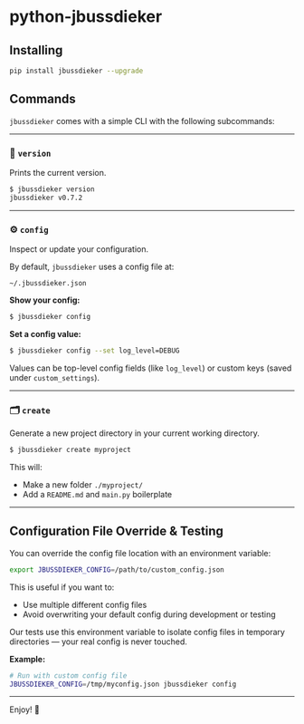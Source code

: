 # python-jbussdieker

## Installing

```bash
pip install jbussdieker --upgrade
````

## Commands

`jbussdieker` comes with a simple CLI with the following subcommands:

---

### 📌 `version`

Prints the current version.

```bash
$ jbussdieker version
jbussdieker v0.7.2
```

---

### ⚙️ `config`

Inspect or update your configuration.

By default, `jbussdieker` uses a config file at:

```
~/.jbussdieker.json
```

**Show your config:**

```bash
$ jbussdieker config
```

**Set a config value:**

```bash
$ jbussdieker config --set log_level=DEBUG
```

Values can be top-level config fields (like `log_level`) or custom keys (saved under `custom_settings`).

---

### 🗂️ `create`

Generate a new project directory in your current working directory.

```bash
$ jbussdieker create myproject
```

This will:

* Make a new folder `./myproject/`
* Add a `README.md` and `main.py` boilerplate

---

## Configuration File Override & Testing

You can override the config file location with an environment variable:

```bash
export JBUSSDIEKER_CONFIG=/path/to/custom_config.json
```

This is useful if you want to:

* Use multiple different config files
* Avoid overwriting your default config during development or testing

Our tests use this environment variable to isolate config files in temporary directories — your real config is never touched.

**Example:**

```bash
# Run with custom config file
JBUSSDIEKER_CONFIG=/tmp/myconfig.json jbussdieker config
```

---

Enjoy! 🚀
